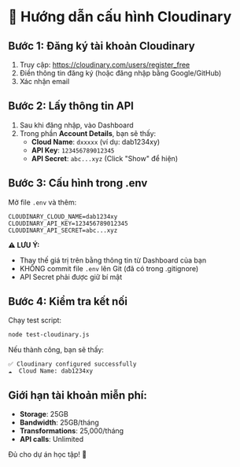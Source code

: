 # 📝 Hướng dẫn cấu hình Cloudinary

## Bước 1: Đăng ký tài khoản Cloudinary

1. Truy cập: https://cloudinary.com/users/register_free
2. Điền thông tin đăng ký (hoặc đăng nhập bằng Google/GitHub)
3. Xác nhận email

## Bước 2: Lấy thông tin API

1. Sau khi đăng nhập, vào Dashboard
2. Trong phần **Account Details**, bạn sẽ thấy:
   - **Cloud Name**: `dxxxxx` (ví dụ: dab1234xy)
   - **API Key**: `123456789012345`
   - **API Secret**: `abc...xyz` (Click "Show" để hiện)

## Bước 3: Cấu hình trong .env

Mở file `.env` và thêm:

```env
CLOUDINARY_CLOUD_NAME=dab1234xy
CLOUDINARY_API_KEY=123456789012345
CLOUDINARY_API_SECRET=abc...xyz
```

**⚠️ LƯU Ý:**
- Thay thế giá trị trên bằng thông tin từ Dashboard của bạn
- KHÔNG commit file `.env` lên Git (đã có trong .gitignore)
- API Secret phải được giữ bí mật

## Bước 4: Kiểm tra kết nối

Chạy test script:
```bash
node test-cloudinary.js
```

Nếu thành công, bạn sẽ thấy:
```
✅ Cloudinary configured successfully
☁️  Cloud Name: dab1234xy
```

## Giới hạn tài khoản miễn phí:

- **Storage**: 25GB
- **Bandwidth**: 25GB/tháng
- **Transformations**: 25,000/tháng
- **API calls**: Unlimited

Đủ cho dự án học tập! 🎉

